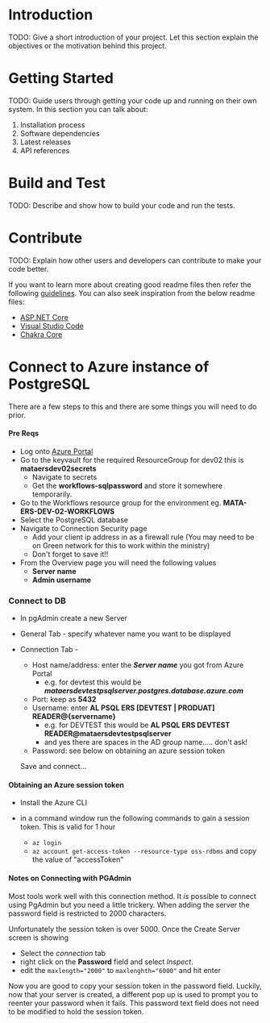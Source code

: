 # Introduction 
TODO: Give a short introduction of your project. Let this section explain the objectives or the motivation behind this project. 

# Getting Started
TODO: Guide users through getting your code up and running on their own system. In this section you can talk about:
1.	Installation process
2.	Software dependencies
3.	Latest releases
4.	API references

# Build and Test
TODO: Describe and show how to build your code and run the tests. 

# Contribute
TODO: Explain how other users and developers can contribute to make your code better. 

If you want to learn more about creating good readme files then refer the following [guidelines](https://docs.microsoft.com/en-us/azure/devops/repos/git/create-a-readme?view=azure-devops). You can also seek inspiration from the below readme files:
- [ASP.NET Core](https://github.com/aspnet/Home)
- [Visual Studio Code](https://github.com/Microsoft/vscode)
- [Chakra Core](https://github.com/Microsoft/ChakraCore)

# Connect to Azure instance of PostgreSQL

There are a few steps to this and there are some things you will need to do prior.

#### Pre Reqs ####
- Log onto [Azure Portal](https://portal.azure.com)
- Go to the keyvault for the required ResourceGroup for dev02 this is **mataersdev02secrets**
    - Navigate to secrets
    - Get the **workflows-sqlpassword** and store it somewhere temporarily.
- Go to the Workflows resource group for the environment eg. **MATA-ERS-DEV-02-WORKFLOWS**
- Select the PostgreSQL database
- Navigate to Connection Security page
    - Add your client ip address in as a firewall rule (You may need to be on Green network for this to work within the ministry)
    - Don't forget to save it!!
- From the Overview page you will need the following values
    - **Server name**
    - **Admin username**

### Connect to DB
- In pgAdmin create a new Server
- General Tab - specify whatever name you want to be displayed
- Connection Tab -
  - Host name/address: enter the ***Server name*** you got from Azure Portal
      - e.g. for devtest this would be ***mataersdevtestpsqlserver.postgres.database.azure.com***
  - Port: keep as **5432**
  - Username: enter **AL PSQL ERS [DEVTEST | PRODUAT] READER@{servername}**
      - e.g. for DEVTEST this would be **AL PSQL ERS DEVTEST READER@mataersdevtestpsqlserver**
      - and yes there are spaces in the AD group name..... don't ask!
  - Password: see below on obtaining an azure session token

  Save and connect...

#### Obtaining an Azure session token
- Install the Azure CLI
- in a command window run the following commands to gain a session token. This is valid for 1 hour

    - `az login`
    - `az account get-access-token --resource-type oss-rdbms` and copy the value of "accessToken"


#### Notes on Connecting with PGAdmin
Most tools work well with this connection method.
It _is_ possible to connect using PgAdmin but you need a little trickery.
When adding the server the password field is restricted to 2000 characters.

Unfortunately the session token is over 5000. Once the Create Server screen is showing
- Select the _connection_ tab
- right click on the **Password** field and select _Inspect_.
- edit the `maxlength="2000"` to `maxlenghth="6000"` and hit enter

Now you are good to copy your session token in the password field.
Luckily, now that your server is created, a different pop up is used to prompt you to reenter your password when it fails.
This password text field does not need to be modified to hold the session token.
